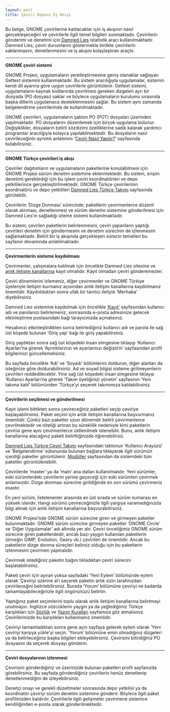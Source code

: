 ```yaml
---
layout: post
title: Çeviri Deposu İş Akışı
---
```


Bu belge, GNOME çevirilerine katılacaklar için iş akışının nasıl gerçekleşeceğini ve çevirilerle ilgili temel bilgileri sunmaktadır. Çevirilerin gönderimi ve denetimi için [Damned Lies](https://l10n.gnome.org/) istatistik aracı kullanılmaktadır. Damned Lies; çeviri durumlarını göstermekle birlikte çevirilerin saklanmasını, denetlenmesini ve iş akışını kolaylaştıran araçtır.

---

**GNOME çeviri sistemi**

GNOME Projesi, uygulamaların yerelleştirmesine geniş olanaklar sağlayan Gettext sistemini kullanmaktadır. Bu sistem aracılığıyla uygulamalar, sistemin kendi dil ayarına göre uygun çevirilerle görüntülenir. Gettext sistemi, uygulamaların kaynak kodlarında çevrilmesi gereken dizgeleri ayrı bir dosyada (PO dosyası) saklar ve böylece uygulamaların kurulumu sırasında başka dillerin uygulamaca desteklenmesini sağlar. Bu sistem aynı zamanda belgelendirme çevirilerinde de kullanılmaktadır.

GNOME çevirileri, uygulamaların şablon PO (POT) dosyaları üzerinden yapılmaktadır. PO dosyalarını düzenlemek için birçok uygulama bulunur. Değişiklikler, dosyaların belirli sözdizimi özelliklerine sadık kalarak yardımcı programlar aracılığıyla kolayca yapılabilmektedir. Bu dosyaların nasıl çevirileceğinin ayrıntılı anlatımını ‘[Çeviri Nasıl Yapılır?](/ceviri/ceviri-nasil-yapilir)’ sayfasında bulabilirsiniz.

---

**GNOME Türkçe çevirileri iş akışı**

Çeviriler dağıtımların ve uygulamaların paketlerine konulabilmesi için GNOME Projesi sürüm denetim sistemine eklenmektedir. Bu sistem, erişim denetimi gerektirdiği için bu işlem çeviri koordinatörleri ve depo yetkililerince gerçekleştirilmektedir. GNOME Türkçe çevirilerinin koordinatörü ve depo yetkilileri [Damned Lies Türkçe Takımı](https://l10n.gnome.org/teams/tr) sayfasında görülebilir.

Çevirilerin ‘Dizge Donması’ sürecinde; paketlerin çevirmenlerce düzenli olarak alınması, denetlenmesi ve sürüm denetim sistemine gönderilmesi için Damned Lies’ın sağladığı izleme sistemi kullanılmaktadır.

Bu sistem; çevrilen paketlerin belirlenmesini, çeviri yapanların yaptığı çevirileri denetim için göndermesini ve denetim sürecinin de izlenmesini sağlamaktadır. Belirli bir iş akışında gerçekleşen sürecin temelleri bu sayfanın devamında anlatılmaktadır.

---

**Çevirmenlerin sisteme kaydolması**

Çevirmenler, çalışmalara katılmak için öncelikle Damned Lies sitesine ve [anlık iletişim kanallarına](/anlik-iletisim-kanallari) kayıt olmalıdır. Kayıt olmadan çeviri gönderemezler.

Çeviri dönemlerini izlemeniz, diğer çevirmenler ve GNOME Türkiye üyeleriyle iletişim kurmanız açısından anlık iletişim kanallarına kaydolmanız önemlidir. Kaydolduktan sonra ufak bir tanıtıcı iletiyle ‘Merhaba’ diyebilirsiniz.

Damned Lies sistemine kaydolmak için öncelikle [‘Kayıt’](https://l10n.gnome.org/register/) sayfasından kullanıcı adı ve parolanızı belirlemeniz, sonrasında e-posta adresinize gelecek etkinleştirme postasındaki bağı tarayıcınızda açmalısınız.

Hesabınızı etkinleştirdikten sonra belirlediğiniz kullanıcı adı ve parola ile sağ üst köşede bulunan ‘Giriş yap’ bağı ile giriş yapabilirsiniz.

Giriş yaptıktan sonra sağ üst köşedeki insan simgesine tıklayıp ‘Kullanıcı Ayarları’na girerek ‘Ayrıntılarınızı ve ayarlarınızı değiştirin’ sayfasından profil bilgilerinizi güncellemelisiniz.

Bu sayfada öncelikle ‘Adı’ ve ‘Soyadı’ bölümlerini doldurun, diğer alanları da isteğinize göre doldurabilirsiniz. Ad ve soyad bilgisi sisteme girilmeyenlerin çevirileri reddedilecektir. Yine sağ üst köşedeki insan simgesine tıklayıp ‘Kullanıcı Ayarları’na girerek ‘Takım üyeliğinizi yönetin’ sayfasının ‘Yeni takıma katıl’ bölümünden ‘Türkçe’yi seçerek takımımıza katılabilirsiniz.

---

**Çevirilerin seçilmesi ve gönderilmesi**

Kayıt işlemi bittikten sonra çevireceğiniz paketleri seçip çeviriye başlayabilirsiniz. Paket seçimi için anlık iletişim kanallarına başvurmanız önemlidir. Çünkü bazı paketler uzun dönemdir belirli çevirmenlerce çevrilmektedir ve niteliği artıran bu süreklilik nedeniyle kimi paketlerin çevirisi gene aynı çevirmenlerce üstlenilmek istenebilir. Bunu, anlık iletişim kanallarına alacağınız paketi belirttiğinizde öğrenebilirsiz.

[Damned Lies Türkçe Çeviri Takımı](https://l10n.gnome.org/teams/tr) sayfasındaki tablonun ‘Kullanıcı Arayüzü’ ve ‘Belgelendirme’ sütununda bulunan bağlara tıklayarak ilgili sürümün içerdiği paketler görüntülenir. [Modüller](https://l10n.gnome.org/module) sayfasından da sistemdeki tüm paketler görüntülenebilir.

Çevirilerde ‘master’ ya da ‘main’ ana dalları kullanılmalıdır. Yeni sürümler, eski sürümlerdeki çevirilerin yerine geçeceği için eski sürümleri çevirmek anlamsızdır. Dizge donması sürecine girildiğinde en son sürümü çevirmeniz esastır.

En yeni sürüm, listelenenler arasında en üst sırada ve sürüm numarası en yüksek olandır. Hangi sürümü çevireceğinizle ilgili yargıya varamadığınızda bilgi almak için anlık iletişim kanallarına başvurabilirsiniz.

GNOME Projesi’nde GNOME sürüm sürecine giren ve girmeyen paketler bulunmaktadır. GNOME sürüm sürecine girmeyen paketler ‘GNOME Circle’ ve ‘Diğer Uygulamalar’ adı altında yer alır. Çeviri önceliğimiz GNOME sürüm sürecine giren paketlerdedir, ancak bazı yaygın kullanılan paketlerin (örneğin GIMP, Evolution, Geary vb.) çevirileri de önemlidir. Ancak bu paketlerin dizge donma süreçleri belirsiz olduğu için bu paketlerin izlenmesini çevirmen yapmalıdır.

Çevirmek istediğiniz paketin bağını tıkladıktan çeviri sürecini başlatabilirsiniz.

Paketi çeviri için ayıran yoksa sayfadaki ‘Yeni Eylem’ bölümünde eylem olarak ‘Çeviriyi üzerine al’ı seçerek paketin artık sizin tarafınızdan çevirileceğini belirtebilirsiniz. Burada ‘Yorum’ bölümüne çeviriyi ne kadarda tamamlayabileceğinizle ilgili öngörünüzü belirtin.

Yaptığınız paket seçimlerini toplu olarak anlık iletişim kanallarına belirtmeyi unutmayın. İngilizce sözcüklerin yaygın ya da yeğlediğimiz Türkçe karşılıkları için [Sözlük](/ceviri/sozluk) ve [Yazım Kuralları](/ceviri/yazim-kurallari) sayfamıza göz atmalısınız. Çevirilerinizde bu karşılıkları kullanmanız önemlidir.

Çeviriyi tamamladıktan sonra gene aynı sayfaya gelerek eylem olarak ‘Yeni çeviriyi karşıya yükle’yi seçin. ‘Yorum’ bölümüne emin olmadığınız dizgeleri ya da belirteceğiniz başka bilgileri ekleyebilirsiniz. Çevirisini bitirdiğiniz PO dosyasını da seçerek dosyayı gönderin.

---

**Çeviri dosyalarının izlenmesi**

Çevirisini gönderdiğiniz ve üzerinizde bulunan paketleri profil sayfanızda görebilirsiniz. Bu sayfada gönderdiğiniz çevirilerin henüz denetlenip denetlenmediğini de izleyebilirsiniz.

Denetçi onayı ve gerekli düzeltmeler sonrasında depo yetkilisi ya da koordinatör çeviriyi sürüm denetim sistemine gönderir. Böylece ilgili paket profilinizden kaldırılır. Çevirilerle ilgili gelişmeler çevirmene sistemce kendiliğinden e-posta olarak gönderilmektedir.